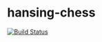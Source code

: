 # hansing-chess

[![Build Status](https://travis-ci.org/inda20plusplus/hansing-chess.svg?branch=master)](https://travis-ci.org/inda20plusplus/hansing-chess)
